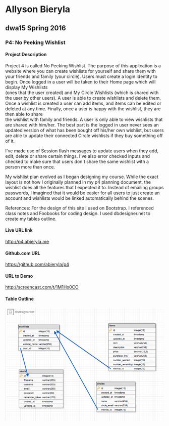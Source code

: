 Allyson Bieryla 
================
dwa15 Spring 2016 
---------------
### P4: No Peeking Wishlist                  

#### Project Description

Project 4 is called No Peeking Wishlist. The purpose of this application is a website where you can create
wishlists for yourself and share them with your friends and family (your circle). Users must create a login 
identity to begin. Once logged in a user will be taken to their Home page which will display My Wishlists  
(ones that the user created) and My Circle Wishlists (which is shared with the user by other users). A user is 
able to create wishlists and delete them. Once a wishlist is created a user can add items, and items can be
edited or deleted at any time. Finally, once a user is happy with the wishlist, they are then able to share  
the wishlist with family and friends. A user is only able to view wishlists that are shared with him/her.
The best part is the logged in user never sees an updated version of what has been bought off his/her own
wishlist, but users are able to update their connected Circle wishlists if they buy something off of it.

I've made use of Session flash messages to update users when they add, edit, delete or share certain things. I've 
also error checked inputs and checked to make sure that users don't share the same wishlist with a person more
than once.

My wishlist plan evolved as I began designing my course. While the exact layout is not how I originally planned
in my p4 planning document, the wishlist does all the features that I expected it to. Instead of emailing 
groups passwords, I imagined that it would be easier for all users to just create an account and wishlists would 
be linked automatically behind the scenes. 

References: For the design of this site I used on Bootstrap. I referenced class notes and Foobooks for 
	    coding design. I used dbdesigner.net to create my tables outline.

#### Live URL link

http://p4.abieryla.me

#### Github.com URL

https://github.com/abieryla/p4

#### URL to Demo
http://screencast.com/t/1M1Hx0CO

#### Table Outline
![alt text](screenshots/NoPeekingWishlist_tableOutline.png "Table Outline")  
